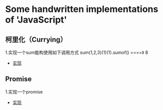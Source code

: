 # Some handwritten implementations of 'JavaScript'

## 柯里化（Currying）
1.实现一个sum能构使用如下调用方式 sum(1,2,3)(1)(1).sumof() ====》 8
- [实现](./coding/curry.sum.js)

## Promise
1.实现一个promise
- [实现](./coding/promise.js)

